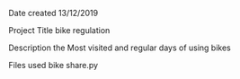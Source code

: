 Date created
13/12/2019

Project Title
bike regulation

Description
the Most visited and regular days of using bikes

Files used
bike share.py

